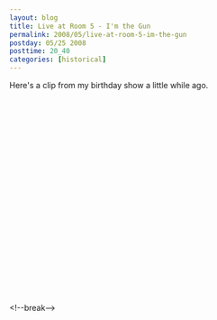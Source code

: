 ```yaml
---
layout: blog
title: Live at Room 5 - I'm the Gun
permalink: 2008/05/live-at-room-5-im-the-gun
postday: 05/25 2008
posttime: 20_40
categories: [historical]
---
```


<p>Here's a clip from my birthday show a little while ago.</p>
<object width="425" height="350"> <param name="movie" value="http://www.youtube.com/v/LhhbrR_CttE" />  <embed src="http://www.youtube.com/v/LhhbrR_CttE" type="application/x-shockwave-flash" width="425" height="350"> </embed> </object><p>&lt;!--break--></p>
